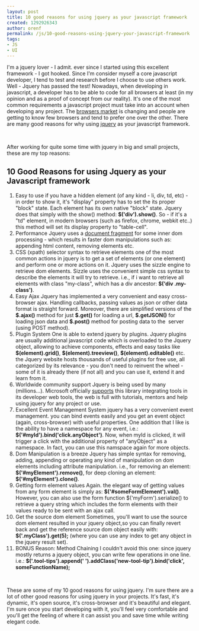```yaml
---
layout: post
title: 10 good reasons for using jquery as your javascript framework
created: 1292926343
author: orenf
permalink: /js/10-good-reasons-using-jquery-your-javascript-framework
tags:
- JS
- UI
---
```

<p>I'm a jquery lover - I admit. ever since I started using this excellent framework - I got hooked.  Since I'm consider myself a core javascript developer, I tend to test and research before I choose to use others work. Well - Jquery has passed the test!  Nowadays, when developing in javascript, a developer has to be able to code for all browsers at least (in my opinion and as a proof of concept from our reality). It's one of the most common requirements a javascript project must take into an account when developing any project. The <a title="browsers market share" target="_blank" href="http://www.w3schools.com/browsers/browsers_stats.asp">browsers market</a> is changing and people are getting to know few browsers and tend to prefer one over the other.  There are many good reasons for why using <a title="Jquery javascript framework" target="_blank" href="http://www.jquery.com">jquery</a> as your javascript framework.</p>
<p>&nbsp;</p>
<p>After working for quite some time with jquery in big and small projects, these are my top reasons:</p>
<h2>10 Good Reasons for using Jquery as your Javascript framework</h2>
<ol>
    <li>Easy to use if you have a hidden element (of any kind - li, div, td, etc) - in order to show it, it's &quot;display&quot; property has to set the its proper &quot;block&quot; state. Each element has its own native &quot;block&quot; state. Jquery does that simply with the show() method: <strong>$('div').show()</strong>. So - if it's a &quot;td&quot; element, in modern browsers (such as firefox, chrome, webkit etc..) this method will set its display property to &quot;table-cell&quot;.</li>
    <li>Performance Jquery uses a <a title="javascript document fragment" target="_blank" href="http://ejohn.org/blog/dom-documentfragments/">document fragment</a> for some inner dom processing - which results in faster dom manipulations such as: appending html content, removing elements etc.</li>
    <li>CSS (xpath) selector syntax to retrieve elements one of the most common actions in jquery is to get a set of elements (or one element) and perform one or more actions on it. Jquery uses the sizzle engine to retrieve dom elements. Sizzle uses the&nbsp;convenient&nbsp;simple css syntax to describe the elements it will try to retrieve. i.e., if i want to retrieve all elements with class &quot;my-class&quot;, which has a div ancestor: <strong>$('div .my-class')</strong>.</li>
    <li>Easy Ajax Jquery has implemented a very&nbsp;convenient&nbsp;and easy cross-browser ajax. Handling callbacks, passing values as json or other data format is straight forward. Moreover, there are&nbsp;simplified&nbsp;versions of the <strong>$.</strong><strong>ajax()</strong> method for just <strong>$.</strong><strong>get()</strong> for loading a url, <strong>$.</strong><strong>getJSON()</strong> for loading json data and <strong>$.</strong><strong>post()</strong> method for posting data to the &nbsp;server (using POST method).</li>
    <li>Plugin System One is able to extend jquery by plugins. Jquery plugins are&nbsp;usually additional javascript&nbsp;code which is overloaded to the Jquery object, allowing to achieve components, effects and easy tasks like <strong>$(element).grid()</strong>, <strong>$(element).treeview()</strong>, <strong>$(element).editable()</strong> etc. the Jquery website hosts thousands of useful plugins for free use, all categorized by its relevance - you don't need to reinvent the wheel - some of it is already there (if not all) and you can use it, extend it and learn from it.</li>
    <li>Worldwide community support Jquery is being used by many (millions...). Microsoft officially <a title="Microsoft support jquery library" target="_blank" href="http://www.microsoft.com/web/library/details.aspx?id=microsoft-adopts-open-source-jQuery-JavaScript-library">supports</a> this library integrating tools in its developer web tools, the web is full with tutorials, mentors and help using jquery for any project or use.</li>
    <li>Excellent Event Management System jquery has a very&nbsp;convenient event management. you can bind events easily and you get an event object (again, cross-browser) with useful properties. One addition that I like is the ability&nbsp;to have a namespace for any event, i.e.: <strong> $('#myId').bind('click.anyObject')</strong>. Now, when myId is clicked, it will trigger a click with the additional property of &quot;anyObject&quot; as a namespace. In fact, you can use this namspace again for more objects.</li>
    <li>Dom Manipulation is a breeze Jquery has simple syntax for removing, adding, appending or operating any kind of manipulation on dom elements including attribute manipulation. i.e., for removing an element: <strong>$('#myElement').remove()</strong>, for deep cloning an element:<strong> $('#myElement').clone()</strong>.</li>
    <li>Getting form element values Again. the elegant way of getting values from any form element is simply as: <strong>$('#someFormElement').val()</strong>. However, you can also use the form function $('myForm').serialize() to retrieve a query string which includes the form elements with their values ready to be sent with an ajax call.</li>
    <li>Get the source dom element Sometimes, you'll want to use the source dom element resulted in your jquery object,so you can finally revert back and get the reference source dom object easily with: <strong>$('.myClass').get(5);</strong> (where you can use any index to get any object in the jquery result set).</li>
    <li>BONUS Reason: Method Chaining I couldn't avoid this one: since jquery mostly returns a jquery object, you can write few operations in one line. i.e.: <strong>$('.tool-tips').append(' ').addClass('new-tool-tip').bind('click', someFunctionName);</strong></li>
</ol>
<p>&nbsp;</p>
<p>These are some of my 10 good reasons for using jquery. I'm sure there are a lot of other good reasons for using jquery in your projects. It's fast, it's dynamic, it's open source, it's cross-browser and it's beautiful and elegant. I'm sure once you start developing with it, you'll feel very comfortable and you'll get the feeling of where it can assist you and save time while writing elegant code.</p>
